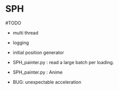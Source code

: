 # SPH

#TODO

- multi thread
- logging
- initial position generator
- SPH_painter.py : read a large batch per loading.
- SPH_painter.py : Anime

- BUG: unexpectable acceleration